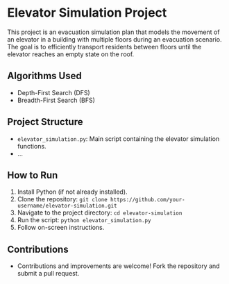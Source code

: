 # Elevator Simulation Project

This project is an evacuation simulation plan that models the movement of an elevator in a building with multiple floors during an evacuation scenario. The goal is to efficiently transport residents between floors until the elevator reaches an empty state on the roof.

## Algorithms Used
- Depth-First Search (DFS)
- Breadth-First Search (BFS)

## Project Structure
- `elevator_simulation.py`: Main script containing the elevator simulation functions.
- ...

## How to Run
1. Install Python (if not already installed).
2. Clone the repository: `git clone https://github.com/your-username/elevator-simulation.git`
3. Navigate to the project directory: `cd elevator-simulation`
4. Run the script: `python elevator_simulation.py`
5. Follow on-screen instructions.

## Contributions
- Contributions and improvements are welcome! Fork the repository and submit a pull request.


